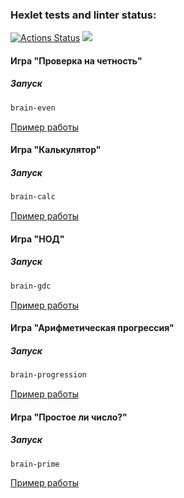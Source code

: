 ### Hexlet tests and linter status:
[![Actions Status](https://github.com/iatopilskii/frontend-project-44/workflows/hexlet-check/badge.svg)](https://github.com/iatopilskii/frontend-project-44/actions)
<a href="https://codeclimate.com/github/iatopilskii/frontend-project-44/maintainability"><img src="https://api.codeclimate.com/v1/badges/77cc0edd60843c0c083b/maintainability" /></a>

#### Игра "Проверка на четность"
##### Запуск
```bash
brain-even
```

[Пример работы](https://asciinema.org/a/551419)

#### Игра "Калькулятор"
##### Запуск
```bash
brain-calc
```

[Пример работы](https://asciinema.org/a/551422)

#### Игра "НОД"
##### Запуск
```bash
brain-gdc
```

[Пример работы](https://asciinema.org/a/551423)

#### Игра "Арифметическая прогрессия"
##### Запуск
```bash
brain-progression
```

[Пример работы](https://asciinema.org/a/551426)

#### Игра "Простое ли число?"
##### Запуск
```bash
brain-prime
```

[Пример работы](https://asciinema.org/a/551427)
